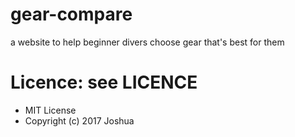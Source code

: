 # gear-compare
a website to help beginner divers choose gear that's best for them


# Licence: see LICENCE
- MIT License
- Copyright (c) 2017 Joshua